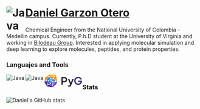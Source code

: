 # <img align="left" alt="Java" width="50px" style= "padding-rigth:10px;" src="https://cdn.jsdelivr.net/gh/devicons/devicon/icons/linkedin/linkedin-original.svg"/>[Daniel Garzon Otero ](https://www.linkedin.com/in/daniel-eduardo-garz%C3%B3n-otero-352b29170/) 

Chemical Engineer from the National University of Colombia - Medellin campus. 
Currently, P.h.D student at the University of Virginia and working in [Bilodeau Group](https://bilodeau-group.com/). Interested in applying molecular simulation and deep learning to explore molecules, peptides, and protein properties.

### Languajes and Tools
<img align="left" alt="Java" width="50px" style= "padding-rigth:10px;" src="https://cdn.jsdelivr.net/gh/devicons/devicon/icons/python/python-original.svg"/>
<img align="left" alt="Java" width="50px" style= "padding-rigth:10px;" src="https://cdn.jsdelivr.net/gh/devicons/devicon/icons/pytorch/pytorch-original.svg"/>
<img align="left" alt="Java" width="100px" style= "padding-rigth:10px;" src="https://raw.githubusercontent.com/pyg-team/pyg_sphinx_theme/master/pyg_sphinx_theme/static/img/pyg_logo_text.svg?sanitize=true"/>


#

### Stats

![Daniel's GitHub stats](https://github-readme-stats.vercel.app/api?username=anuraghazra&show_icons=true&theme=radical)


